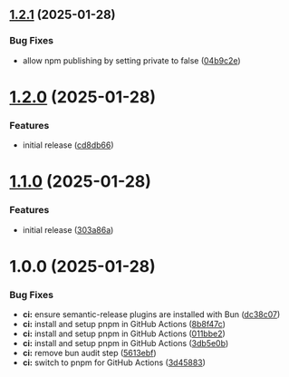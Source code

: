 ## [1.2.1](https://github.com/majordomo-studio/neoglyph/compare/v1.2.0...v1.2.1) (2025-01-28)


### Bug Fixes

* allow npm publishing by setting private to false ([04b9c2e](https://github.com/majordomo-studio/neoglyph/commit/04b9c2e60231f42525b32084d58a031efe845e44))

# [1.2.0](https://github.com/majordomo-studio/neoglyph/compare/v1.1.0...v1.2.0) (2025-01-28)


### Features

* initial release ([cd8db66](https://github.com/majordomo-studio/neoglyph/commit/cd8db66f949578e2cf695029448f76d942f09f80))

# [1.1.0](https://github.com/majordomo-studio/neoglyph/compare/v1.0.0...v1.1.0) (2025-01-28)


### Features

* initial release ([303a86a](https://github.com/majordomo-studio/neoglyph/commit/303a86aa6f53b671e9d36ceb4d936099be05042b))

# 1.0.0 (2025-01-28)


### Bug Fixes

* **ci:** ensure semantic-release plugins are installed with Bun ([dc38c07](https://github.com/majordomo-studio/neoglyph/commit/dc38c0768324bf417707a08a3b571a424dc29a84))
* **ci:** install and setup pnpm in GitHub Actions ([8b8f47c](https://github.com/majordomo-studio/neoglyph/commit/8b8f47c658f7ebf68929d974f745e15eede8da30))
* **ci:** install and setup pnpm in GitHub Actions ([011bbe2](https://github.com/majordomo-studio/neoglyph/commit/011bbe24c900b8fc74b35c07afd95c5e6657ecb8))
* **ci:** install and setup pnpm in GitHub Actions ([3db5e0b](https://github.com/majordomo-studio/neoglyph/commit/3db5e0b9d28eb23fd318238152d4f9c2632274cf))
* **ci:** remove bun audit step ([5613ebf](https://github.com/majordomo-studio/neoglyph/commit/5613ebf28bbac3f4d5dc1aa5747be8667635e3f4))
* **ci:** switch to pnpm for GitHub Actions ([3d45883](https://github.com/majordomo-studio/neoglyph/commit/3d45883d433a7f419dc9bd1de9e9e83952d7cb22))
